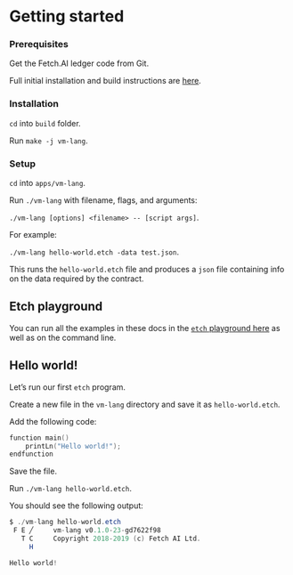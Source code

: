 <h1>Getting started</h1>

### Prerequisites

Get the Fetch.AI ledger code from Git. 

Full initial installation and build instructions are <a href="https://community.fetch.ai/getting-started/building-fetchai-ledger-node/develop/" target="_blank">here</a>.

### Installation

`cd` into `build` folder.

Run `make -j vm-lang`.

### Setup

`cd` into `apps/vm-lang`.

Run `./vm-lang` with filename, flags, and arguments: 

`./vm-lang [options] <filename> -- [script args]`.

For example: 

`./vm-lang hello-world.etch -data test.json`. 

This runs the `hello-world.etch` file and produces a `json` file containing info on the data required by the contract.

## Etch playground

You can run all the examples in these docs in the <a href="http://etch-tour.economicagents.com/" target=_blank>`etch` playground here</a> as well as on the command line.


<!--## Editor plugins

Code editor highlighter plugins are currently available for the following IDEs:

* Sublime
* CLion
* ViM/Vi

You can find the details <a href="https://github.com/uvue-git/fetch-code-highlighter" target=_blank>here</a>.
-->

## Hello world!

Let’s run our first `etch` program.

Create a new file in the `vm-lang` directory and save it as `hello-world.etch`.

Add the following code:

``` c++
function main()
	printLn("Hello world!");
endfunction
```

Save the file.

Run `./vm-lang hello-world.etch`.

You should see the following output:

``` java
$ ./vm-lang hello-world.etch
 F E ╱     vm-lang v0.1.0-23-gd7622f98
   T C     Copyright 2018-2019 (c) Fetch AI Ltd.
     H     

Hello world!
```

